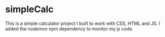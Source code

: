 # simpleCalc
This is a simple calculator project I built to work with CSS, HTML and JS.  I added the nodemon npm dependency to monitor my js code.
